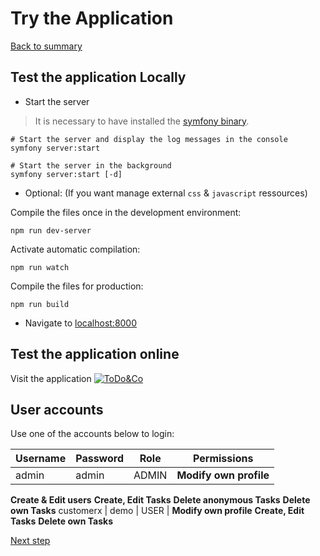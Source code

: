 # Try the Application

[Back to summary](../index.md)

## Test the application Locally

* Start the server

>It is necessary to have installed the [symfony binary](https://symfony.com/download).

```shell
# Start the server and display the log messages in the console
symfony server:start
 
# Start the server in the background
symfony server:start [-d]
```

* Optional: (If you want manage external ``css`` & ``javascript`` ressources)

Compile the files once in the development environment:
```npm
npm run dev-server
```

Activate automatic compilation:
```shell
npm run watch
```

Compile the files for production:
```shell
npm run build
```

* Navigate to [localhost:8000](http://localhost:8000)

## Test the application online

Visit the application [![ToDo&Co](https://img.shields.io/badge/ToDo&Co-yellow.svg)](https://todolist.it-bigboss.de/ "Manage your tasks")

## User accounts
Use one of the accounts below to login:

Username   | Password | Role  | Permissions
---------- | -------- | ------| --------
 admin     |   admin  | ADMIN | **Modify own profile**
 **Create & Edit users**
 **Create, Edit Tasks**
 **Delete anonymous Tasks**
 **Delete own Tasks**
 customerx |   demo   | USER  | **Modify own profile**
 **Create, Edit Tasks**
 **Delete own Tasks**

[Next step](github-pages/tests.md "Run Tests")
